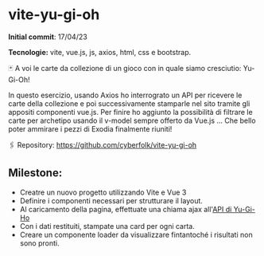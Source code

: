 # vite-yu-gi-oh

**Initial commit**: 17/04/23

**Tecnologie:** vite, vue.js, js, axios, html, css e bootstrap.

🃏 A voi le carte da collezione di un gioco con in quale siamo cresciutio: Yu-Gi-Oh!

In questo esercizio, usando Axios ho interrograto un API per ricevere le carte della collezione e poi successivamente stamparle nel sito tramite gli appositi componenti vue.js. Per finire ho aggiunto la possibilità di filtrare le carte per archetipo usando il v-model sempre offerto da Vue.js ... Che bello poter ammirare i pezzi di Exodia finalmente riuniti!

🖇️ Repository:
https://github.com/cyberfolk/vite-yu-gi-oh

## Milestone:

- Creatre un nuovo progetto utilizzando Vite e Vue 3
- Definire i componenti necessari per strutturare il layout.
- Al caricamento della pagina, effettuate una chiama ajax all'[API di Yu-Gi-Ho](https://ygoprodeck.com/api-guide/)
- Con i dati restituiti, stampate una card per ogni carta.
- Creare un componente loader da visualizzare fintantoché i risultati non sono pronti.
